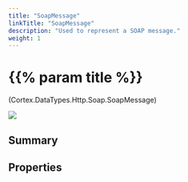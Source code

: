 ```yaml
---
title: "SoapMessage"
linkTitle: "SoapMessage"
description: "Used to represent a SOAP message."
weight: 1
---
```


# {{% param title %}}

<p class="namespace">(Cortex.DataTypes.Http.Soap.SoapMessage)</p>

<img src="/images/work-in-progress.jpg">

## Summary

## Properties
